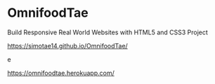 # OmnifoodTae
Build Responsive Real World Websites with HTML5 and CSS3 Project

https://simotae14.github.io/OmnifoodTae/

e

https://omnifoodtae.herokuapp.com/
